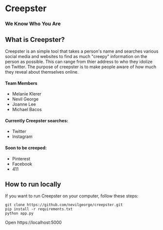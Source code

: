 # Creepster
### We Know Who You Are

## What is Creepster?
Creepster is an simple tool that takes a person's name and searches various social media and websites to find as much "creepy" information on the person as possible. This can range from thier address to who they idolize on Twitter. The purpose of creepster is to make people aware of how much they reveal about themselves online. 


#### Team Members
* Melanie Klerer
* Nevil George
* Joanne Lee
* Michael Bacos


#### Currently Creepster searches:
* Twitter 
* Instagram

#### Soon to be creeped:
* Pinterest
* Facebook
* 411


## How to run locally
If you want to run Creepster on your computer, follow these steps:
```shell
git clone https://github.com/nevilgeorge/creepster.git
pip install -r requirements.txt
python app.py
```
Open https://localhost:5000
